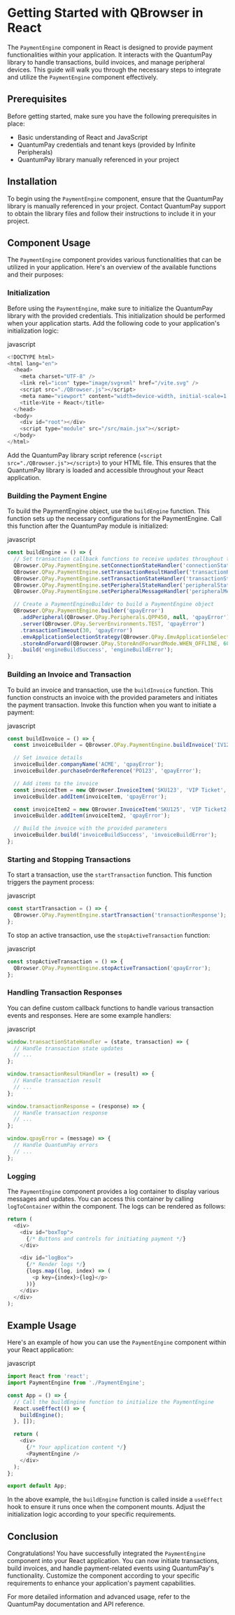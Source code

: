 Getting Started with QBrowser in React
============================================

The `PaymentEngine` component in React is designed to provide payment functionalities within your application. It interacts with the QuantumPay library to handle transactions, build invoices, and manage peripheral devices. This guide will walk you through the necessary steps to integrate and utilize the `PaymentEngine` component effectively.

Prerequisites
-------------

Before getting started, make sure you have the following prerequisites in place:

-   Basic understanding of React and JavaScript
-   QuantumPay credentials and tenant keys (provided by Infinite Peripherals)
-   QuantumPay library manually referenced in your project

Installation
------------

To begin using the `PaymentEngine` component, ensure that the QuantumPay library is manually referenced in your project. Contact QuantumPay support to obtain the library files and follow their instructions to include it in your project.

Component Usage
---------------

The `PaymentEngine` component provides various functionalities that can be utilized in your application. Here's an overview of the available functions and their purposes:

### Initialization

Before using the `PaymentEngine`, make sure to initialize the QuantumPay library with the provided credentials. This initialization should be performed when your application starts. Add the following code to your application's initialization logic:

javascript

```javascript
<!DOCTYPE html>
<html lang="en">
  <head>
    <meta charset="UTF-8" />
    <link rel="icon" type="image/svg+xml" href="/vite.svg" />
    <script src="./QBrowser.js"></script>
    <meta name="viewport" content="width=device-width, initial-scale=1.0" />
    <title>Vite + React</title>
  </head>
  <body>
    <div id="root"></div>
    <script type="module" src="/src/main.jsx"></script>
  </body>
</html>
```

Add the QuantumPay library script reference (`<script src="./QBrowser.js"></script>`) to your HTML file. This ensures that the QuantumPay library is loaded and accessible throughout your React application.

### Building the Payment Engine

To build the PaymentEngine object, use the `buildEngine` function. This function sets up the necessary configurations for the PaymentEngine. Call this function after the QuantumPay module is initialized:

javascript

```javascript
const buildEngine = () => {
  // Set transaction callback functions to receive updates throughout the payment process
  QBrowser.QPay.PaymentEngine.setConnectionStateHandler('connectionStateHandler');
  QBrowser.QPay.PaymentEngine.setTransactionResultHandler('transactionResultHandler');
  QBrowser.QPay.PaymentEngine.setTransactionStateHandler('transactionStateHandler');
  QBrowser.QPay.PaymentEngine.setPeripheralStateHandler('peripheralStateHandler');
  QBrowser.QPay.PaymentEngine.setPeripheralMessageHandler('peripheralMessageHandler');

  // Create a PaymentEngineBuilder to build a PaymentEngine object
  QBrowser.QPay.PaymentEngine.builder('qpayError')
    .addPeripheral(QBrowser.QPay.Peripherals.QPP450, null, 'qpayError')
    .server(QBrowser.QPay.ServerEnvironments.TEST, 'qpayError')
    .transactionTimeout(30, 'qpayError')
    .emvApplicationSelectionStrategy(QBrowser.QPay.EmvApplicationSelectionStrategy.FIRST, 'qpayError')
    .storeAndForward(QBrowser.QPay.StoreAndForwardMode.WHEN_OFFLINE, 60, 'qpayError')
    .build('engineBuildSuccess', 'engineBuildError');
};
```

### Building an Invoice and Transaction

To build an invoice and transaction, use the `buildInvoice` function. This function constructs an invoice with the provided parameters and initiates the payment transaction. Invoke this function when you want to initiate a payment:

javascript

```javascript
const buildInvoice = () => {
  const invoiceBuilder = QBrowser.QPay.PaymentEngine.buildInvoice('IV12345', 'qpayError');

  // Set invoice details
  invoiceBuilder.companyName('ACME', 'qpayError');
  invoiceBuilder.purchaseOrderReference('PO123', 'qpayError');

  // Add items to the invoice
  const invoiceItem = new QBrowser.InvoiceItem('SKU123', 'VIP Ticket', QBrowser.QPay.SaleCode.SALE, 1, QBrowser.QPay.UnitOfMeasure.EACH, 1.50, false, 1.50, 0.00, 0.00, 1.50);
  invoiceBuilder.addItem(invoiceItem, 'qpayError');

  const invoiceItem2 = new QBrowser.InvoiceItem('SKU125', 'VIP Ticket2', QBrowser.QPay.SaleCode.SALE, 1, QBrowser.QPay.UnitOfMeasure.EACH, 2.50, false, 2.50, 0.00, 0.00, 2.50);
  invoiceBuilder.addItem(invoiceItem2, 'qpayError');

  // Build the invoice with the provided parameters
  invoiceBuilder.build('invoiceBuildSuccess', 'invoiceBuildError');
};
```

### Starting and Stopping Transactions

To start a transaction, use the `startTransaction` function. This function triggers the payment process:

javascript

```javascript
const startTransaction = () => {
  QBrowser.QPay.PaymentEngine.startTransaction('transactionResponse');
};
```

To stop an active transaction, use the `stopActiveTransaction` function:

javascript

```javascript
const stopActiveTransaction = () => {
  QBrowser.QPay.PaymentEngine.stopActiveTransaction('qpayError');
};
```

### Handling Transaction Responses

You can define custom callback functions to handle various transaction events and responses. Here are some example handlers:

javascript

```javascript
window.transactionStateHandler = (state, transaction) => {
  // Handle transaction state updates
  // ...
};

window.transactionResultHandler = (result) => {
  // Handle transaction result
  // ...
};

window.transactionResponse = (response) => {
  // Handle transaction response
  // ...
};

window.qpayError = (message) => {
  // Handle QuantumPay errors
  // ...
};
```

### Logging

The `PaymentEngine` component provides a log container to display various messages and updates. You can access this container by calling `logToContainer` within the component. The logs can be rendered as follows:

```javascript
return (
  <div>
    <div id="boxTop">
      {/* Buttons and controls for initiating payment */}
    </div>

    <div id="logBox">
      {/* Render logs */}
      {logs.map((log, index) => (
        <p key={index}>{log}</p>
      ))}
    </div>
  </div>
);
```

Example Usage
-------------

Here's an example of how you can use the `PaymentEngine` component within your React application:

javascript

```javascript
import React from 'react';
import PaymentEngine from './PaymentEngine';

const App = () => {
  // Call the buildEngine function to initialize the PaymentEngine
  React.useEffect(() => {
    buildEngine();
  }, []);

  return (
    <div>
      {/* Your application content */}
      <PaymentEngine />
    </div>
  );
};

export default App;
```

In the above example, the `buildEngine` function is called inside a `useEffect` hook to ensure it runs once when the component mounts. Adjust the initialization logic according to your specific requirements.

Conclusion
----------

Congratulations! You have successfully integrated the `PaymentEngine` component into your React application. You can now initiate transactions, build invoices, and handle payment-related events using QuantumPay's functionality. Customize the component according to your specific requirements to enhance your application's payment capabilities.

For more detailed information and advanced usage, refer to the QuantumPay documentation and API reference.
